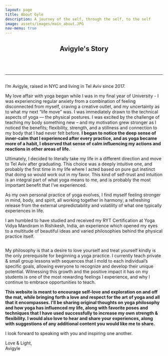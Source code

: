 ```yaml
---
layout: page
title: About Gyle
description: A journey of the self, through the self, to the self
image: assets/images/main_about.JPG
nav-menu: true
---
```

<!-- Main -->
<div id="main" class="alt">

<!-- One -->
<section id="one">
	<div class="inner">
		<header class="major">
			<h1>Avigyle's Story</h1>
		</header>
		<span class="image fit"><img src="{% link assets/images/about_5927_2_BW.JPG %}" alt="" /></span>
		<hr />


<!-- Content Option 2 -->
<span class="image left"><img src="{% link assets/images/about_1160.jpg %}" alt="" /></span>
<p>I’m Avigyle, raised in NYC and living in Tel Aviv since 2017.</p>

<p>My love affair with yoga began while I was in my final year of University - I was experiencing regular anxiety from a combination of feeling disconnected from myself, craving a creative outlet, and my uncertainty as to what my next “life move” was. I was immediately drawn to the technical aspects of yoga — the physical postures. I was excited by the challenge of teaching my body something new – and my motivation grew stronger as I noticed the benefits; flexibility, strength, and a stillness and connection to my body that I had never felt before. <b>I began to notice the deep sense of inner-calm that I experienced after every practice, and as yoga became more of a habit, I observed that sense of calm influencing my actions and reactions in other areas of life.</b></p>

<p>Ultimately, I decided to literally take my life in a different direction and move to Tel Aviv after graduating. This choice was a deeply intuitive one, and probably the first time in my life where I acted based on pure gut instinct that doing so would work out in my favor. This kind of self-trust and intuition is an integral part of what yoga means to me, and is probably the most important benefit that I’ve experienced.</p>

<p>As my own personal practice of yoga evolves, I find myself feeling stronger in mind, body, and spirit, all working together in harmony; a refreshing release from the external unpredictability and volatility of what one typically experiences in life.</p>

<p>I am humbled to have studied and received my RYT Certification at Yoga Vidya Mandiram in Rishikesh, India, an experience which opened my eyes to a multitude of beautiful ideas and varied philosophies behind the physical practice itself.</p>

<span class="image right"><img src="{% link assets/images/about_1081.jpg %}" alt="" /></span>
<p>My philosophy is that a desire to love yourself and treat yourself kindly is the only prerequisite for beginning a yoga practice. I currently teach private & small group lessons with sequences that I mold to each individual’s specific goals, allowing everyone to recognize and develop their unique potential. Witnessing this growth and the positive impact it has on my students is one of the most rewarding feelings I experience, and why I continue to embrace opportunities to teach.</p>

<p><b>This website is meant to encourage self-love and exploration on and off the mat, while bringing forth a love and respect for the art of yoga and all that it encompasses. I’ll be sharing original thoughts on yoga philosophy and how yoga has influenced my life, along with favorite poses and techniques that I have used successfully to increase my own strength & flexibility. I would also love to hear and share your experiences, along with suggestions of any additional content you would like me to share.</b></p>

<p>I look forward to speaking with you and inspiring one another.</p>

<p>Love & Light,<br />
Avigyle</p>



<!-- Content Option 2
<div class="row 200%">
	<div class="6u 12u$(medium)">
		<p>I’m Avigyle, raised in NYC and living in Tel Aviv since 2017.</p>
		<p>My love affair with yoga began while I was in University 4 years ago, and has since increasingly grown stronger, reinforced by my realization and experience of the countless beneficial effects of a consistent practice.</p>
		<p>As my relationship with yoga evolves, I find myself feeling stronger in mind, body, and spirit, all working together in harmony; a refreshing release from the external unpredictability and volatility of what one typically experiences in life. I am humbled to have studied and received my RYT Certification at Yoga Vidya Mandiram in Rishikesh, India, an experience which opened my eyes to the beautiful ideas and varied philosophies behind the physical practice itself.</p>
		<p>I currently teach private & small group lessons with sequences that I mold to each individual’s specific goals, allowing everyone to recognize their unique potential. Witnessing this growth and the positive impact it has on my students is one of the most rewarding feelings I experience, and why I continue to embrace opportunities to teach.</p>
	</div>
	<div class="6u$ 12u$(medium)">
		<p>This website is meant to inspire & be inspired. Follow along if you’re looking to deepen your practice, learn more about yoga, or if you’ve never tried yoga in your life and are looking for a way to begin. I’ll be sharing original thoughts on yoga philosophy and how yoga has influenced my life, along with favorite poses and techniques that I have used successfully to increase my own strength & flexibility. I would also love to hear and share your experiences, along with suggestions of any additional content you would like me to share.</p>
		<p>This website is meant to inspire & be inspired. Follow along if you’re looking to deepen your practice, learn more about yoga, or if you’ve never tried yoga in your life and are looking for a way to begin. I’ll be sharing original thoughts on yoga philosophy and how yoga has influenced my life, along with favorite poses and techniques that I have used successfully to increase my own strength & flexibility. I would also love to hear and share your experiences, along with suggestions of any additional content you would like me to share.</p>
		<p>Yoga is an experiential science. Practice it. Live it. Breathe it.</p>
		<p>I look forward to speaking with you and us inspiring one another.</p>
		<p>Love & Light,<br />
		Avigyle</p>
	</div>
-->

